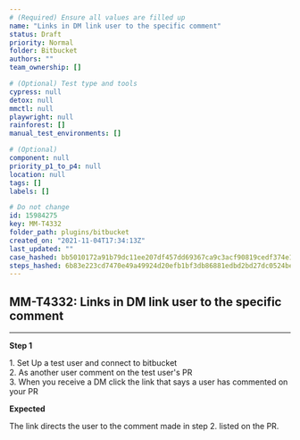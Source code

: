 ```yaml
---
# (Required) Ensure all values are filled up
name: "Links in DM link user to the specific comment"
status: Draft
priority: Normal
folder: Bitbucket
authors: ""
team_ownership: []

# (Optional) Test type and tools
cypress: null
detox: null
mmctl: null
playwright: null
rainforest: []
manual_test_environments: []

# (Optional)
component: null
priority_p1_to_p4: null
location: null
tags: []
labels: []

# Do not change
id: 15984275
key: MM-T4332
folder_path: plugins/bitbucket
created_on: "2021-11-04T17:34:13Z"
last_updated: ""
case_hashed: bb5010172a91b79dc11ee207df457dd69367ca9c3acf90819cedf374e18d05fef3bf1d89149048f2e0123cbe2944be75
steps_hashed: 6b83e223cd7470e49a49924d20efb1bf3db86881edbd2bd27dc0524be2c0b7288cd5d365f8b172d6f626ab71d774f91f
---
```


## MM-T4332: Links in DM link user to the specific comment

---

**Step 1**

1\. Set Up a test user and connect to bitbucket\
2\. As another user comment on the test user's PR\
3\. When you receive a DM click the link that says a user has commented on your PR

**Expected**

The link directs the user to the comment made in step 2. listed on the PR.
